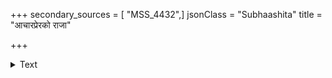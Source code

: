 +++
secondary_sources = [ "MSS_4432",]
jsonClass = "Subhaashita"
title = "आचारप्रेरको राजा"

+++

<details><summary>Text</summary>

आचारप्रेरको राजा ह्येतत् कालस्य कारणम्।  
यदि कालह् प्रमाणं हि कस्माद् धर्मोऽस्ति कर्तृषु॥
</details>
